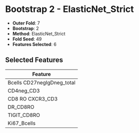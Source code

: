 # Bootstrap 2 - ElasticNet_Strict

- **Outer Fold**: 7
- **Bootstrap**: 2
- **Method**: ElasticNet_Strict
- **Fold Seed**: 49
- **Features Selected**: 6

## Selected Features

| Feature |
|---------|
| Bcells CD27negIgDneg_total |
| CD4neg_CD3 |
| CD8 RO CXCR3_CD3 |
| DR_CD8RO |
| TIGIT_CD8RO |
| Ki67_Bcells |

